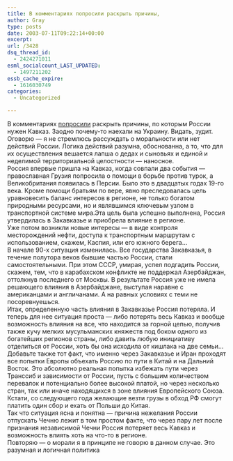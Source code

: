 ```yaml
---
title: В комментариях попросили раскрыть причины,
author: Gray
type: posts
date: 2003-07-11T09:22:14+00:00
excerpt:
url: /3428
dsq_thread_id:
  - 2424271011
esml_socialcount_LAST_UPDATED:
  - 1497211202
essb_cache_expire:
  - 1616030749
categories:
  - Uncategorized

---
```








В комментариях <a href="http://www.searchengines.ru/cgi-bin/blog/mt-comments.cgi?entry_id=1255" target="_blank">попросили</a> раскрыть причины, по которым России нужен Кавказ. Заодно почему-то наехали на Украину. Видать, зудит.  
Оговорю &#8212; я не стремлюсь рассуждать о моральности или нет действий России. Логика действий разумна, обоснованна, а то, что для их осуществления вешается лапша о дедах и сыновьях и единой и неделимой территориальной целостности &#8212; наносное.  
Россия впервые пришла на Кавказ, когда совпали два события &#8212; православная Грузия попросила о помощи в борьбе против турок, а Великобритания появилась в Персии. Было это в двадцатых годах 19-го века. Кроме помощи братьям по вере, явно преследовалась цель уравновесить баланс интересов в регионе, не только богатом природными ресурсами, но и являвшимся ключевым узлом в транспортной системе мира.Эта цель была успешно выполнена, Россия утвердилась в Закавказье и приобрела влияние в регионе.  
Уже потом возникли новые интересы &#8212; в виде контроля месторождений нефти, доступа к транспортным маршрутам с использованием, скажем, Каспия, или его южного берега&#8230;  
В начале 90-х ситуация изменилась. Все государства Закавказья, в течение полутора веков бывшие частью России, стали самостоятельными. При этом СССР, умирая, успел подгадить России, скажем, тем, что в карабахском конфликте не поддержал Азербайджан, оттолкнув последнего от Москвы. В результате Россия уже не имела решающего влияния в Азербайджане, выступая наравне с американцами и англичанами. А на равных условиях с теми не посоревнуешься.  
Итак, определенную часть влияния в Закавказье Россия потеряла. И теперь для нее ситуация проста &#8212; либо потерять весь Кавказ и вообще возможность влияния на все, что находится за горной цепью, получив также кучу мелких мусульманских княжеств под боком одного из богатейших регионов страны, либо давить любую инициативу отделиться от России, хоть бы она исходила от кишлака на две семьи&#8230;  
Добавьте также тот факт, что именно через Закавказье и Иран проходят все попытки Европы объехать Россию по пути в Китай и на Дальний Восток. Это абсолютно реальная попытка избежать пути через Транссиб и зависимости от России, пусть с большим количеством перевалок и потенциально более высокой платой, но через несколько стран, так или иначе находящихся в зоне влияния Европейского Союза. Кстати, со следующего года желающие везти грузы в обход РФ смогут платить один сбор и ехать от Польши до Китая.  
Так что ситуация ясна и понятна &#8212; причина нежелания России отпускать Чечню лежит в том простом факте, что через пару лет после признания независимой Чечни Россия потеряет весь Кавказ и возможность влиять хоть на что-то в регионе.  
Повторяю &#8212; о морали я в принципе не говорю в данном случае. Это разумная и логичная политика